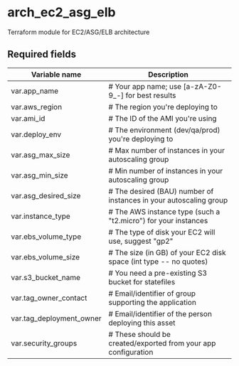 # arch_ec2_asg_elb
Terraform module for EC2/ASG/ELB architecture


## Required fields
|Variable name|Description|
|-------------|-----------|
|var.app_name                      |# Your app name; use [a-zA-Z0-9_-] for best results|
|var.aws_region                    |# The region you're deploying to|
|var.ami_id                        |# The ID of the AMI you're using|
|var.deploy_env                    |# The environment (dev/qa/prod) you're deploying to|
|var.asg_max_size                  |# Max number of instances in your autoscaling group|
|var.asg_min_size                  |# Min number of instances in your autoscaling group|
|var.asg_desired_size              |# The desired (BAU) number of instances in your autoscaling group|
|var.instance_type                 |# The AWS instance type (such a "t2.micro") for your instances|
|var.ebs_volume_type               |# The type of disk your EC2 will use, suggest "gp2"|
|var.ebs_volume_size               |# The size (in GB) of your EC2 disk space (int type -- no quotes)|
|var.s3_bucket_name                |# You need a pre-existing S3 bucket for statefiles|
|var.tag_owner_contact             |# Email/identifier of group supporting the application|
|var.tag_deployment_owner          |# Email/identifier of the person deploying this asset|
|var.security_groups               |# These should be created/exported from your app configuration|
